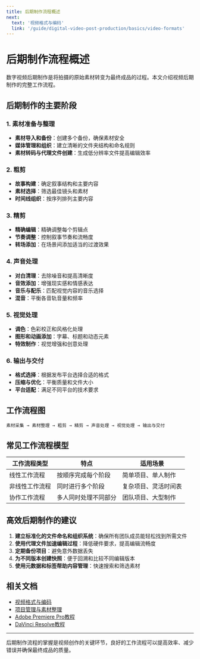 ```yaml
---
title: 后期制作流程概述
next:
  text: '视频格式与编码'
  link: '/guide/digital-video-post-production/basics/video-formats'
---
```


# 后期制作流程概述

数字视频后期制作是将拍摄的原始素材转变为最终成品的过程。本文介绍视频后期制作的完整工作流程。

## 后期制作的主要阶段

### 1. 素材准备与整理
- **素材导入和备份**：创建多个备份，确保素材安全
- **媒体管理和组织**：建立清晰的文件夹结构和命名规则
- **素材转码与代理文件创建**：生成低分辨率文件提高编辑效率

### 2. 粗剪
- **故事构建**：确定叙事结构和主要内容
- **素材选择**：筛选最佳镜头和素材
- **时间线组织**：按序列排列主要内容

### 3. 精剪
- **精确编辑**：精确调整每个剪辑点
- **节奏调整**：控制叙事节奏和流畅度
- **转场添加**：在场景间添加适当的过渡效果

### 4. 声音处理
- **对白清理**：去除噪音和提高清晰度
- **音效添加**：增强现实感和情感表达
- **音乐与配乐**：匹配视觉内容的音乐选择
- **混音**：平衡各音轨音量和频率

### 5. 视觉处理
- **调色**：色彩校正和风格化处理
- **图形和动画添加**：字幕、标题和动态元素
- **特效制作**：视觉增强和创意处理

### 6. 输出与交付
- **格式选择**：根据发布平台选择合适的格式
- **压缩与优化**：平衡质量和文件大小
- **平台适配**：满足不同平台的技术要求

## 工作流程图
```
素材采集 → 素材整理 → 粗剪 → 精剪 → 声音处理 → 视觉处理 → 输出与交付
```

## 常见工作流程模型

| 工作流程类型 | 特点 | 适用场景 |
|------------|------|---------|
| 线性工作流程 | 按顺序完成每个阶段 | 简单项目、单人制作 |
| 非线性工作流程 | 同时进行多个阶段 | 复杂项目、灵活时间表 |
| 协作工作流程 | 多人同时处理不同部分 | 团队项目、大型制作 |

## 高效后期制作的建议
1. **建立标准化的文件命名和组织系统**：确保所有团队成员能轻松找到所需文件
2. **使用代理文件加速编辑过程**：降低硬件要求，提高编辑流畅度
3. **定期备份项目**：避免意外数据丢失
4. **为不同版本创建快照**：便于回溯和比较不同编辑版本
5. **使用元数据和标签帮助内容管理**：快速搜索和筛选素材

## 相关文档
- [视频格式与编码](/guide/digital-video-post-production/basics/video-formats)
- [项目管理与素材整理](/guide/digital-video-post-production/basics/project-management)
- [Adobe Premiere Pro教程](/guide/digital-video-post-production/software/premiere-pro)
- [DaVinci Resolve教程](/guide/digital-video-post-production/software/davinci-resolve)

---

后期制作流程的掌握是视频创作的关键环节，良好的工作流程可以提高效率、减少错误并确保最终成品的质量。
